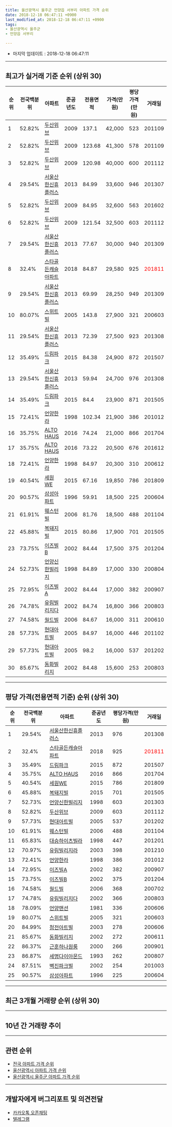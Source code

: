 ```yaml
---
title: 울산광역시 울주군 언양읍 서부리 아파트 가격 순위
date: 2018-12-18 06:47:11 +0900
last_modified_at: 2018-12-18 06:47:11 +0900
tags:
- 울산광역시 울주군
- 언양읍 서부리

---
```


* 마지막 업데이트 : 2018-12-18 06:47:11

---

## 최고가 실거래 기준 순위 (상위 30)


|순위|전국백분위|아파트|준공년도|전용면적|가격(만원)|평당가격(만원)|거래일|
|---|---|---|---|---|---|---|---|
|1|52.82%|[두산위브](https://search.naver.com/search.naver?query=%EC%9A%B8%EC%82%B0%EA%B4%91%EC%97%AD%EC%8B%9C+%EC%9A%B8%EC%A3%BC%EA%B5%B0+%EC%96%B8%EC%96%91%EC%9D%8D+%EC%84%9C%EB%B6%80%EB%A6%AC+%EB%91%90%EC%82%B0%EC%9C%84%EB%B8%8C)|2009|137.1|42,000|523|201109|
|2|52.82%|[두산위브](https://search.naver.com/search.naver?query=%EC%9A%B8%EC%82%B0%EA%B4%91%EC%97%AD%EC%8B%9C+%EC%9A%B8%EC%A3%BC%EA%B5%B0+%EC%96%B8%EC%96%91%EC%9D%8D+%EC%84%9C%EB%B6%80%EB%A6%AC+%EB%91%90%EC%82%B0%EC%9C%84%EB%B8%8C)|2009|123.68|41,300|578|201109|
|3|52.82%|[두산위브](https://search.naver.com/search.naver?query=%EC%9A%B8%EC%82%B0%EA%B4%91%EC%97%AD%EC%8B%9C+%EC%9A%B8%EC%A3%BC%EA%B5%B0+%EC%96%B8%EC%96%91%EC%9D%8D+%EC%84%9C%EB%B6%80%EB%A6%AC+%EB%91%90%EC%82%B0%EC%9C%84%EB%B8%8C)|2009|120.98|40,000|600|201112|
|4|29.54%|[서울산한신휴플러스](https://search.naver.com/search.naver?query=%EC%9A%B8%EC%82%B0%EA%B4%91%EC%97%AD%EC%8B%9C+%EC%9A%B8%EC%A3%BC%EA%B5%B0+%EC%96%B8%EC%96%91%EC%9D%8D+%EC%84%9C%EB%B6%80%EB%A6%AC+%EC%84%9C%EC%9A%B8%EC%82%B0%ED%95%9C%EC%8B%A0%ED%9C%B4%ED%94%8C%EB%9F%AC%EC%8A%A4)|2013|84.99|33,600|946|201307|
|5|52.82%|[두산위브](https://search.naver.com/search.naver?query=%EC%9A%B8%EC%82%B0%EA%B4%91%EC%97%AD%EC%8B%9C+%EC%9A%B8%EC%A3%BC%EA%B5%B0+%EC%96%B8%EC%96%91%EC%9D%8D+%EC%84%9C%EB%B6%80%EB%A6%AC+%EB%91%90%EC%82%B0%EC%9C%84%EB%B8%8C)|2009|84.95|32,600|563|201602|
|6|52.82%|[두산위브](https://search.naver.com/search.naver?query=%EC%9A%B8%EC%82%B0%EA%B4%91%EC%97%AD%EC%8B%9C+%EC%9A%B8%EC%A3%BC%EA%B5%B0+%EC%96%B8%EC%96%91%EC%9D%8D+%EC%84%9C%EB%B6%80%EB%A6%AC+%EB%91%90%EC%82%B0%EC%9C%84%EB%B8%8C)|2009|121.54|32,500|603|201112|
|7|29.54%|[서울산한신휴플러스](https://search.naver.com/search.naver?query=%EC%9A%B8%EC%82%B0%EA%B4%91%EC%97%AD%EC%8B%9C+%EC%9A%B8%EC%A3%BC%EA%B5%B0+%EC%96%B8%EC%96%91%EC%9D%8D+%EC%84%9C%EB%B6%80%EB%A6%AC+%EC%84%9C%EC%9A%B8%EC%82%B0%ED%95%9C%EC%8B%A0%ED%9C%B4%ED%94%8C%EB%9F%AC%EC%8A%A4)|2013|77.67|30,000|940|201309|
|8|32.4%|[스타골든캐슬아파트](https://search.naver.com/search.naver?query=%EC%9A%B8%EC%82%B0%EA%B4%91%EC%97%AD%EC%8B%9C+%EC%9A%B8%EC%A3%BC%EA%B5%B0+%EC%96%B8%EC%96%91%EC%9D%8D+%EC%84%9C%EB%B6%80%EB%A6%AC+%EC%8A%A4%ED%83%80%EA%B3%A8%EB%93%A0%EC%BA%90%EC%8A%AC%EC%95%84%ED%8C%8C%ED%8A%B8)|2018|84.87|29,580|925|<span style="color:red">201811</span>|
|9|29.54%|[서울산한신휴플러스](https://search.naver.com/search.naver?query=%EC%9A%B8%EC%82%B0%EA%B4%91%EC%97%AD%EC%8B%9C+%EC%9A%B8%EC%A3%BC%EA%B5%B0+%EC%96%B8%EC%96%91%EC%9D%8D+%EC%84%9C%EB%B6%80%EB%A6%AC+%EC%84%9C%EC%9A%B8%EC%82%B0%ED%95%9C%EC%8B%A0%ED%9C%B4%ED%94%8C%EB%9F%AC%EC%8A%A4)|2013|69.99|28,250|949|201309|
|10|80.07%|[스위트빌](https://search.naver.com/search.naver?query=%EC%9A%B8%EC%82%B0%EA%B4%91%EC%97%AD%EC%8B%9C+%EC%9A%B8%EC%A3%BC%EA%B5%B0+%EC%96%B8%EC%96%91%EC%9D%8D+%EC%84%9C%EB%B6%80%EB%A6%AC+%EC%8A%A4%EC%9C%84%ED%8A%B8%EB%B9%8C)|2005|143.8|27,900|321|200603|
|11|29.54%|[서울산한신휴플러스](https://search.naver.com/search.naver?query=%EC%9A%B8%EC%82%B0%EA%B4%91%EC%97%AD%EC%8B%9C+%EC%9A%B8%EC%A3%BC%EA%B5%B0+%EC%96%B8%EC%96%91%EC%9D%8D+%EC%84%9C%EB%B6%80%EB%A6%AC+%EC%84%9C%EC%9A%B8%EC%82%B0%ED%95%9C%EC%8B%A0%ED%9C%B4%ED%94%8C%EB%9F%AC%EC%8A%A4)|2013|72.39|27,500|923|201308|
|12|35.49%|[드림파크](https://search.naver.com/search.naver?query=%EC%9A%B8%EC%82%B0%EA%B4%91%EC%97%AD%EC%8B%9C+%EC%9A%B8%EC%A3%BC%EA%B5%B0+%EC%96%B8%EC%96%91%EC%9D%8D+%EC%84%9C%EB%B6%80%EB%A6%AC+%EB%93%9C%EB%A6%BC%ED%8C%8C%ED%81%AC)|2015|84.38|24,900|872|201507|
|13|29.54%|[서울산한신휴플러스](https://search.naver.com/search.naver?query=%EC%9A%B8%EC%82%B0%EA%B4%91%EC%97%AD%EC%8B%9C+%EC%9A%B8%EC%A3%BC%EA%B5%B0+%EC%96%B8%EC%96%91%EC%9D%8D+%EC%84%9C%EB%B6%80%EB%A6%AC+%EC%84%9C%EC%9A%B8%EC%82%B0%ED%95%9C%EC%8B%A0%ED%9C%B4%ED%94%8C%EB%9F%AC%EC%8A%A4)|2013|59.94|24,700|976|201308|
|14|35.49%|[드림파크](https://search.naver.com/search.naver?query=%EC%9A%B8%EC%82%B0%EA%B4%91%EC%97%AD%EC%8B%9C+%EC%9A%B8%EC%A3%BC%EA%B5%B0+%EC%96%B8%EC%96%91%EC%9D%8D+%EC%84%9C%EB%B6%80%EB%A6%AC+%EB%93%9C%EB%A6%BC%ED%8C%8C%ED%81%AC)|2015|84.4|23,900|871|201505|
|15|72.41%|[언양한라](https://search.naver.com/search.naver?query=%EC%9A%B8%EC%82%B0%EA%B4%91%EC%97%AD%EC%8B%9C+%EC%9A%B8%EC%A3%BC%EA%B5%B0+%EC%96%B8%EC%96%91%EC%9D%8D+%EC%84%9C%EB%B6%80%EB%A6%AC+%EC%96%B8%EC%96%91%ED%95%9C%EB%9D%BC)|1998|102.34|21,900|386|201012|
|16|35.75%|[ALTO HAUS](https://search.naver.com/search.naver?query=%EC%9A%B8%EC%82%B0%EA%B4%91%EC%97%AD%EC%8B%9C+%EC%9A%B8%EC%A3%BC%EA%B5%B0+%EC%96%B8%EC%96%91%EC%9D%8D+%EC%84%9C%EB%B6%80%EB%A6%AC+ALTO+HAUS)|2016|74.24|21,000|866|201704|
|17|35.75%|[ALTO HAUS](https://search.naver.com/search.naver?query=%EC%9A%B8%EC%82%B0%EA%B4%91%EC%97%AD%EC%8B%9C+%EC%9A%B8%EC%A3%BC%EA%B5%B0+%EC%96%B8%EC%96%91%EC%9D%8D+%EC%84%9C%EB%B6%80%EB%A6%AC+ALTO+HAUS)|2016|73.22|20,500|676|201612|
|18|72.41%|[언양한라](https://search.naver.com/search.naver?query=%EC%9A%B8%EC%82%B0%EA%B4%91%EC%97%AD%EC%8B%9C+%EC%9A%B8%EC%A3%BC%EA%B5%B0+%EC%96%B8%EC%96%91%EC%9D%8D+%EC%84%9C%EB%B6%80%EB%A6%AC+%EC%96%B8%EC%96%91%ED%95%9C%EB%9D%BC)|1998|84.97|20,300|310|200612|
|19|40.54%|[세원WE](https://search.naver.com/search.naver?query=%EC%9A%B8%EC%82%B0%EA%B4%91%EC%97%AD%EC%8B%9C+%EC%9A%B8%EC%A3%BC%EA%B5%B0+%EC%96%B8%EC%96%91%EC%9D%8D+%EC%84%9C%EB%B6%80%EB%A6%AC+%EC%84%B8%EC%9B%90WE)|2015|67.16|19,850|786|201809|
|20|90.57%|[삼성아파트](https://search.naver.com/search.naver?query=%EC%9A%B8%EC%82%B0%EA%B4%91%EC%97%AD%EC%8B%9C+%EC%9A%B8%EC%A3%BC%EA%B5%B0+%EC%96%B8%EC%96%91%EC%9D%8D+%EC%84%9C%EB%B6%80%EB%A6%AC+%EC%82%BC%EC%84%B1%EC%95%84%ED%8C%8C%ED%8A%B8)|1996|59.91|18,500|225|200604|
|21|61.91%|[웨스턴빌](https://search.naver.com/search.naver?query=%EC%9A%B8%EC%82%B0%EA%B4%91%EC%97%AD%EC%8B%9C+%EC%9A%B8%EC%A3%BC%EA%B5%B0+%EC%96%B8%EC%96%91%EC%9D%8D+%EC%84%9C%EB%B6%80%EB%A6%AC+%EC%9B%A8%EC%8A%A4%ED%84%B4%EB%B9%8C)|2006|81.76|18,500|488|201104|
|22|45.88%|[복돼지빌](https://search.naver.com/search.naver?query=%EC%9A%B8%EC%82%B0%EA%B4%91%EC%97%AD%EC%8B%9C+%EC%9A%B8%EC%A3%BC%EA%B5%B0+%EC%96%B8%EC%96%91%EC%9D%8D+%EC%84%9C%EB%B6%80%EB%A6%AC+%EB%B3%B5%EB%8F%BC%EC%A7%80%EB%B9%8C)|2015|80.86|17,900|701|201505|
|23|73.75%|[이즈빌B](https://search.naver.com/search.naver?query=%EC%9A%B8%EC%82%B0%EA%B4%91%EC%97%AD%EC%8B%9C+%EC%9A%B8%EC%A3%BC%EA%B5%B0+%EC%96%B8%EC%96%91%EC%9D%8D+%EC%84%9C%EB%B6%80%EB%A6%AC+%EC%9D%B4%EC%A6%88%EB%B9%8CB)|2002|84.44|17,500|375|201204|
|24|52.73%|[언양신한빌리지](https://search.naver.com/search.naver?query=%EC%9A%B8%EC%82%B0%EA%B4%91%EC%97%AD%EC%8B%9C+%EC%9A%B8%EC%A3%BC%EA%B5%B0+%EC%96%B8%EC%96%91%EC%9D%8D+%EC%84%9C%EB%B6%80%EB%A6%AC+%EC%96%B8%EC%96%91%EC%8B%A0%ED%95%9C%EB%B9%8C%EB%A6%AC%EC%A7%80)|1998|84.89|17,000|330|200804|
|25|72.95%|[이즈빌A](https://search.naver.com/search.naver?query=%EC%9A%B8%EC%82%B0%EA%B4%91%EC%97%AD%EC%8B%9C+%EC%9A%B8%EC%A3%BC%EA%B5%B0+%EC%96%B8%EC%96%91%EC%9D%8D+%EC%84%9C%EB%B6%80%EB%A6%AC+%EC%9D%B4%EC%A6%88%EB%B9%8CA)|2002|84.44|17,000|382|200907|
|26|74.78%|[유림빌리지다](https://search.naver.com/search.naver?query=%EC%9A%B8%EC%82%B0%EA%B4%91%EC%97%AD%EC%8B%9C+%EC%9A%B8%EC%A3%BC%EA%B5%B0+%EC%96%B8%EC%96%91%EC%9D%8D+%EC%84%9C%EB%B6%80%EB%A6%AC+%EC%9C%A0%EB%A6%BC%EB%B9%8C%EB%A6%AC%EC%A7%80%EB%8B%A4)|2002|84.74|16,800|366|200803|
|27|74.58%|[월드빌](https://search.naver.com/search.naver?query=%EC%9A%B8%EC%82%B0%EA%B4%91%EC%97%AD%EC%8B%9C+%EC%9A%B8%EC%A3%BC%EA%B5%B0+%EC%96%B8%EC%96%91%EC%9D%8D+%EC%84%9C%EB%B6%80%EB%A6%AC+%EC%9B%94%EB%93%9C%EB%B9%8C)|2006|84.67|16,000|311|200610|
|28|57.73%|[현대아트빌](https://search.naver.com/search.naver?query=%EC%9A%B8%EC%82%B0%EA%B4%91%EC%97%AD%EC%8B%9C+%EC%9A%B8%EC%A3%BC%EA%B5%B0+%EC%96%B8%EC%96%91%EC%9D%8D+%EC%84%9C%EB%B6%80%EB%A6%AC+%ED%98%84%EB%8C%80%EC%95%84%ED%8A%B8%EB%B9%8C)|2005|84.97|16,000|446|201102|
|29|57.73%|[현대아트빌](https://search.naver.com/search.naver?query=%EC%9A%B8%EC%82%B0%EA%B4%91%EC%97%AD%EC%8B%9C+%EC%9A%B8%EC%A3%BC%EA%B5%B0+%EC%96%B8%EC%96%91%EC%9D%8D+%EC%84%9C%EB%B6%80%EB%A6%AC+%ED%98%84%EB%8C%80%EC%95%84%ED%8A%B8%EB%B9%8C)|2005|98.2|16,000|537|201202|
|30|85.67%|[동화빌리지](https://search.naver.com/search.naver?query=%EC%9A%B8%EC%82%B0%EA%B4%91%EC%97%AD%EC%8B%9C+%EC%9A%B8%EC%A3%BC%EA%B5%B0+%EC%96%B8%EC%96%91%EC%9D%8D+%EC%84%9C%EB%B6%80%EB%A6%AC+%EB%8F%99%ED%99%94%EB%B9%8C%EB%A6%AC%EC%A7%80)|2002|84.48|15,600|253|200803|


---

## 평당 가격(전용면적 기준) 순위 (상위 30)


|순위|전국백분위|아파트|준공년도|평당가격(만원)|거래일|
|---|---|---|---|---|---|
|1|29.54%|[서울산한신휴플러스](https://search.naver.com/search.naver?query=%EC%9A%B8%EC%82%B0%EA%B4%91%EC%97%AD%EC%8B%9C+%EC%9A%B8%EC%A3%BC%EA%B5%B0+%EC%96%B8%EC%96%91%EC%9D%8D+%EC%84%9C%EB%B6%80%EB%A6%AC+%EC%84%9C%EC%9A%B8%EC%82%B0%ED%95%9C%EC%8B%A0%ED%9C%B4%ED%94%8C%EB%9F%AC%EC%8A%A4)|2013|976|201308|
|2|32.4%|[스타골든캐슬아파트](https://search.naver.com/search.naver?query=%EC%9A%B8%EC%82%B0%EA%B4%91%EC%97%AD%EC%8B%9C+%EC%9A%B8%EC%A3%BC%EA%B5%B0+%EC%96%B8%EC%96%91%EC%9D%8D+%EC%84%9C%EB%B6%80%EB%A6%AC+%EC%8A%A4%ED%83%80%EA%B3%A8%EB%93%A0%EC%BA%90%EC%8A%AC%EC%95%84%ED%8C%8C%ED%8A%B8)|2018|925|<span style="color:red">201811</span>|
|3|35.49%|[드림파크](https://search.naver.com/search.naver?query=%EC%9A%B8%EC%82%B0%EA%B4%91%EC%97%AD%EC%8B%9C+%EC%9A%B8%EC%A3%BC%EA%B5%B0+%EC%96%B8%EC%96%91%EC%9D%8D+%EC%84%9C%EB%B6%80%EB%A6%AC+%EB%93%9C%EB%A6%BC%ED%8C%8C%ED%81%AC)|2015|872|201507|
|4|35.75%|[ALTO HAUS](https://search.naver.com/search.naver?query=%EC%9A%B8%EC%82%B0%EA%B4%91%EC%97%AD%EC%8B%9C+%EC%9A%B8%EC%A3%BC%EA%B5%B0+%EC%96%B8%EC%96%91%EC%9D%8D+%EC%84%9C%EB%B6%80%EB%A6%AC+ALTO+HAUS)|2016|866|201704|
|5|40.54%|[세원WE](https://search.naver.com/search.naver?query=%EC%9A%B8%EC%82%B0%EA%B4%91%EC%97%AD%EC%8B%9C+%EC%9A%B8%EC%A3%BC%EA%B5%B0+%EC%96%B8%EC%96%91%EC%9D%8D+%EC%84%9C%EB%B6%80%EB%A6%AC+%EC%84%B8%EC%9B%90WE)|2015|786|201809|
|6|45.88%|[복돼지빌](https://search.naver.com/search.naver?query=%EC%9A%B8%EC%82%B0%EA%B4%91%EC%97%AD%EC%8B%9C+%EC%9A%B8%EC%A3%BC%EA%B5%B0+%EC%96%B8%EC%96%91%EC%9D%8D+%EC%84%9C%EB%B6%80%EB%A6%AC+%EB%B3%B5%EB%8F%BC%EC%A7%80%EB%B9%8C)|2015|701|201505|
|7|52.73%|[언양신한빌리지](https://search.naver.com/search.naver?query=%EC%9A%B8%EC%82%B0%EA%B4%91%EC%97%AD%EC%8B%9C+%EC%9A%B8%EC%A3%BC%EA%B5%B0+%EC%96%B8%EC%96%91%EC%9D%8D+%EC%84%9C%EB%B6%80%EB%A6%AC+%EC%96%B8%EC%96%91%EC%8B%A0%ED%95%9C%EB%B9%8C%EB%A6%AC%EC%A7%80)|1998|603|201303|
|8|52.82%|[두산위브](https://search.naver.com/search.naver?query=%EC%9A%B8%EC%82%B0%EA%B4%91%EC%97%AD%EC%8B%9C+%EC%9A%B8%EC%A3%BC%EA%B5%B0+%EC%96%B8%EC%96%91%EC%9D%8D+%EC%84%9C%EB%B6%80%EB%A6%AC+%EB%91%90%EC%82%B0%EC%9C%84%EB%B8%8C)|2009|603|201112|
|9|57.73%|[현대아트빌](https://search.naver.com/search.naver?query=%EC%9A%B8%EC%82%B0%EA%B4%91%EC%97%AD%EC%8B%9C+%EC%9A%B8%EC%A3%BC%EA%B5%B0+%EC%96%B8%EC%96%91%EC%9D%8D+%EC%84%9C%EB%B6%80%EB%A6%AC+%ED%98%84%EB%8C%80%EC%95%84%ED%8A%B8%EB%B9%8C)|2005|537|201202|
|10|61.91%|[웨스턴빌](https://search.naver.com/search.naver?query=%EC%9A%B8%EC%82%B0%EA%B4%91%EC%97%AD%EC%8B%9C+%EC%9A%B8%EC%A3%BC%EA%B5%B0+%EC%96%B8%EC%96%91%EC%9D%8D+%EC%84%9C%EB%B6%80%EB%A6%AC+%EC%9B%A8%EC%8A%A4%ED%84%B4%EB%B9%8C)|2006|488|201104|
|11|65.83%|[대승하이츠빌라](https://search.naver.com/search.naver?query=%EC%9A%B8%EC%82%B0%EA%B4%91%EC%97%AD%EC%8B%9C+%EC%9A%B8%EC%A3%BC%EA%B5%B0+%EC%96%B8%EC%96%91%EC%9D%8D+%EC%84%9C%EB%B6%80%EB%A6%AC+%EB%8C%80%EC%8A%B9%ED%95%98%EC%9D%B4%EC%B8%A0%EB%B9%8C%EB%9D%BC)|1998|447|201201|
|12|70.97%|[유림빌리지라](https://search.naver.com/search.naver?query=%EC%9A%B8%EC%82%B0%EA%B4%91%EC%97%AD%EC%8B%9C+%EC%9A%B8%EC%A3%BC%EA%B5%B0+%EC%96%B8%EC%96%91%EC%9D%8D+%EC%84%9C%EB%B6%80%EB%A6%AC+%EC%9C%A0%EB%A6%BC%EB%B9%8C%EB%A6%AC%EC%A7%80%EB%9D%BC)|2003|398|201210|
|13|72.41%|[언양한라](https://search.naver.com/search.naver?query=%EC%9A%B8%EC%82%B0%EA%B4%91%EC%97%AD%EC%8B%9C+%EC%9A%B8%EC%A3%BC%EA%B5%B0+%EC%96%B8%EC%96%91%EC%9D%8D+%EC%84%9C%EB%B6%80%EB%A6%AC+%EC%96%B8%EC%96%91%ED%95%9C%EB%9D%BC)|1998|386|201012|
|14|72.95%|[이즈빌A](https://search.naver.com/search.naver?query=%EC%9A%B8%EC%82%B0%EA%B4%91%EC%97%AD%EC%8B%9C+%EC%9A%B8%EC%A3%BC%EA%B5%B0+%EC%96%B8%EC%96%91%EC%9D%8D+%EC%84%9C%EB%B6%80%EB%A6%AC+%EC%9D%B4%EC%A6%88%EB%B9%8CA)|2002|382|200907|
|15|73.75%|[이즈빌B](https://search.naver.com/search.naver?query=%EC%9A%B8%EC%82%B0%EA%B4%91%EC%97%AD%EC%8B%9C+%EC%9A%B8%EC%A3%BC%EA%B5%B0+%EC%96%B8%EC%96%91%EC%9D%8D+%EC%84%9C%EB%B6%80%EB%A6%AC+%EC%9D%B4%EC%A6%88%EB%B9%8CB)|2002|375|201204|
|16|74.58%|[월드빌](https://search.naver.com/search.naver?query=%EC%9A%B8%EC%82%B0%EA%B4%91%EC%97%AD%EC%8B%9C+%EC%9A%B8%EC%A3%BC%EA%B5%B0+%EC%96%B8%EC%96%91%EC%9D%8D+%EC%84%9C%EB%B6%80%EB%A6%AC+%EC%9B%94%EB%93%9C%EB%B9%8C)|2006|368|200702|
|17|74.78%|[유림빌리지다](https://search.naver.com/search.naver?query=%EC%9A%B8%EC%82%B0%EA%B4%91%EC%97%AD%EC%8B%9C+%EC%9A%B8%EC%A3%BC%EA%B5%B0+%EC%96%B8%EC%96%91%EC%9D%8D+%EC%84%9C%EB%B6%80%EB%A6%AC+%EC%9C%A0%EB%A6%BC%EB%B9%8C%EB%A6%AC%EC%A7%80%EB%8B%A4)|2002|366|200803|
|18|78.09%|[언양맨션](https://search.naver.com/search.naver?query=%EC%9A%B8%EC%82%B0%EA%B4%91%EC%97%AD%EC%8B%9C+%EC%9A%B8%EC%A3%BC%EA%B5%B0+%EC%96%B8%EC%96%91%EC%9D%8D+%EC%84%9C%EB%B6%80%EB%A6%AC+%EC%96%B8%EC%96%91%EB%A7%A8%EC%85%98)|1981|336|200606|
|19|80.07%|[스위트빌](https://search.naver.com/search.naver?query=%EC%9A%B8%EC%82%B0%EA%B4%91%EC%97%AD%EC%8B%9C+%EC%9A%B8%EC%A3%BC%EA%B5%B0+%EC%96%B8%EC%96%91%EC%9D%8D+%EC%84%9C%EB%B6%80%EB%A6%AC+%EC%8A%A4%EC%9C%84%ED%8A%B8%EB%B9%8C)|2005|321|200603|
|20|84.99%|[청전아트빌](https://search.naver.com/search.naver?query=%EC%9A%B8%EC%82%B0%EA%B4%91%EC%97%AD%EC%8B%9C+%EC%9A%B8%EC%A3%BC%EA%B5%B0+%EC%96%B8%EC%96%91%EC%9D%8D+%EC%84%9C%EB%B6%80%EB%A6%AC+%EC%B2%AD%EC%A0%84%EC%95%84%ED%8A%B8%EB%B9%8C)|2003|278|200606|
|21|85.67%|[동화빌리지](https://search.naver.com/search.naver?query=%EC%9A%B8%EC%82%B0%EA%B4%91%EC%97%AD%EC%8B%9C+%EC%9A%B8%EC%A3%BC%EA%B5%B0+%EC%96%B8%EC%96%91%EC%9D%8D+%EC%84%9C%EB%B6%80%EB%A6%AC+%EB%8F%99%ED%99%94%EB%B9%8C%EB%A6%AC%EC%A7%80)|2002|272|200611|
|22|86.37%|[근훈하나원룸](https://search.naver.com/search.naver?query=%EC%9A%B8%EC%82%B0%EA%B4%91%EC%97%AD%EC%8B%9C+%EC%9A%B8%EC%A3%BC%EA%B5%B0+%EC%96%B8%EC%96%91%EC%9D%8D+%EC%84%9C%EB%B6%80%EB%A6%AC+%EA%B7%BC%ED%9B%88%ED%95%98%EB%82%98%EC%9B%90%EB%A3%B8)|2000|266|200901|
|23|86.87%|[세명다이아몬드](https://search.naver.com/search.naver?query=%EC%9A%B8%EC%82%B0%EA%B4%91%EC%97%AD%EC%8B%9C+%EC%9A%B8%EC%A3%BC%EA%B5%B0+%EC%96%B8%EC%96%91%EC%9D%8D+%EC%84%9C%EB%B6%80%EB%A6%AC+%EC%84%B8%EB%AA%85%EB%8B%A4%EC%9D%B4%EC%95%84%EB%AA%AC%EB%93%9C)|1993|262|200807|
|24|87.51%|[벽진파크빌](https://search.naver.com/search.naver?query=%EC%9A%B8%EC%82%B0%EA%B4%91%EC%97%AD%EC%8B%9C+%EC%9A%B8%EC%A3%BC%EA%B5%B0+%EC%96%B8%EC%96%91%EC%9D%8D+%EC%84%9C%EB%B6%80%EB%A6%AC+%EB%B2%BD%EC%A7%84%ED%8C%8C%ED%81%AC%EB%B9%8C)|2002|254|201003|
|25|90.57%|[삼성아파트](https://search.naver.com/search.naver?query=%EC%9A%B8%EC%82%B0%EA%B4%91%EC%97%AD%EC%8B%9C+%EC%9A%B8%EC%A3%BC%EA%B5%B0+%EC%96%B8%EC%96%91%EC%9D%8D+%EC%84%9C%EB%B6%80%EB%A6%AC+%EC%82%BC%EC%84%B1%EC%95%84%ED%8C%8C%ED%8A%B8)|1996|225|200604|


---

## 최근 3개월 거래량 순위 (상위 30)


<div style="width:100%;">
    <canvas id="deal_count_ranking" height="250"></canvas>
</div>


<script>
new Chart(document.getElementById("deal_count_ranking"), {
    type: 'horizontalBar',
    data: {
        labels: ['서울산한신휴플러스', '삼성아파트', '스타골든캐슬아파트'],
        datasets: [{
            label: '실거래 수',
            data: [3, 2, 2],
            borderColor: "rgba(255, 0, 128, 1)",
            backgroundColor: "rgba(255, 0, 128, 0.5)",
            fill: false,
        }]
    },
    options: {
        responsive: true,
        title: {
            display: true,
            text: '최근 3개월 거래량 순위'
        },
        tooltips: {
            mode: 'index',
            intersect: false,
            callbacks: {
                title: function(tooltipItems, data) {
                    return "실거래 수:";
                },
                label: function(tooltipItem, data) {
                    return data.labels[tooltipItem.index] + ": " + tooltipItem.xLabel;
                }
            }
        },
        hover: {
            mode: 'nearest',
            intersect: true
        },
        scales: {
            xAxes: [{
                display: true,
                scaleLabel: {
                    display: true,
                    labelString: '실거래 수'
                },
                ticks: {
                    suggestedMin: 0,
                }
            }],
            yAxes: [{
                display: true,
                ticks: {
                    autoSkip: false,
                    callback: function(value, index, values) {
                        if (value.length > 15)
                            return value.substr(0, 13) + "...";
                        else
                            return value;
                    }
                },
                scaleLabel: {
                    display: false,
                }
            }]
        }
    }
});

</script>


---

## 10년 간 거래량 추이


<div style="width:100%;">
    <canvas id="deal_progress" height="250"></canvas>
</div>

<script>
new Chart(document.getElementById("deal_progress"), {
    type: 'line',
    data: {
        labels: ['200812','200901','200902','200903','200904','200905','200906','200907','200908','200909','200910','200911','200912','201001','201002','201003','201004','201005','201006','201007','201008','201009','201010','201011','201012','201101','201102','201103','201104','201105','201106','201107','201108','201109','201110','201111','201112','201201','201202','201203','201204','201205','201206','201207','201208','201209','201210','201211','201212','201301','201302','201303','201304','201305','201306','201307','201308','201309','201310','201311','201312','201401','201402','201403','201404','201405','201406','201407','201408','201409','201410','201411','201412','201501','201502','201503','201504','201505','201506','201507','201508','201509','201510','201511','201512','201601','201602','201603','201604','201605','201606','201607','201608','201609','201610','201611','201612','201701','201702','201703','201704','201705','201706','201707','201708','201709','201710','201711','201712','201801','201802','201803','201804','201805','201806','201807','201808','201809','201810','201811','201812'],
        datasets: [{
            label: '실거래 수',
            pointRadius: 1,
            data: [2, 20, 3, 4, 4, 8, 6, 10, 9, 10, 4, 8, 6, 14, 4, 13, 3, 2, 8, 2, 6, 4, 5, 19, 13, 7, 9, 17, 14, 7, 9, 4, 38, 45, 66, 58, 45, 26, 21, 20, 13, 15, 12, 5, 8, 9, 14, 10, 10, 11, 9, 10, 12, 16, 16, 9, 43, 35, 28, 23, 21, 14, 14, 16, 12, 12, 8, 13, 16, 21, 19, 10, 18, 25, 17, 21, 25, 26, 18, 24, 17, 13, 24, 9, 8, 4, 11, 10, 11, 8, 5, 7, 6, 8, 10, 3, 8, 3, 9, 5, 14, 3, 3, 8, 14, 7, 10, 11, 7, 7, 3, 8, 7, 4, 9, 4, 5, 2, 5, 2, 0],
            borderColor: "rgba(255, 201, 14, 1)",
            backgroundColor: "rgba(255, 201, 14, 0.5)",
            fill: true,
        }]
    },
    options: {
        responsive: true,
        title: {
            display: true,
            text: '10년간 거래량 추이'
        },
        tooltips: {
            mode: 'index',
            intersect: false,
        },
        hover: {
            mode: 'nearest',
            intersect: true
        },
        scales: {
            xAxes: [{
                display: true,
                scaleLabel: {
                    display: true,
                    labelString: '년/월'
                }
            }],
            yAxes: [{
                display: true,
                ticks: {
                    suggestedMin: 0,
                },
                scaleLabel: {
                    display: true,
                    labelString: '실거래 수'
                }
            }]
        }
    }
});

</script>


---

## 관련 순위

- [전국 아파트 가격 순위](https://inasie.github.io/apt-ranking/전국)
- [울산광역시 아파트 가격 순위](https://inasie.github.io/apt-ranking/울산광역시)
- [울산광역시 울주군 아파트 가격 순위](https://inasie.github.io/apt-ranking/울산광역시-울주군)


---

## 개발자에게 버그리포트 및 의견전달

- [카카오톡 오픈채팅](https://open.kakao.com/o/gLJUAP4)
- [텔레그램](https://t.me/inasie)

